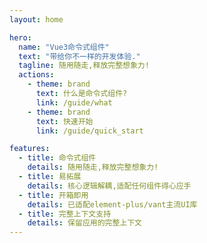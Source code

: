 ```yaml
---
layout: home

hero:
  name: "Vue3命令式组件"
  text: "带给你不一样的开发体验."
  tagline: 随用随走,释放完整想象力!
  actions:
    - theme: brand
      text: 什么是命令式组件?
      link: /guide/what
    - theme: brand
      text: 快速开始
      link: /guide/quick_start

features:
  - title: 命令式组件
    details: 随用随走,释放完整想象力!
  - title: 易拓展
    details: 核心逻辑解耦,适配任何组件得心应手
  - title: 开箱即用
    details: 已适配element-plus/vant主流UI库
  - title: 完整上下文支持
    details: 保留应用的完整上下文
---
```


